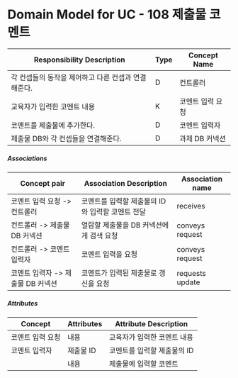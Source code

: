 # Domain Model for UC - 108 제출물 코멘트

| Responsibility Description                          | Type | Concept Name     |
| --------------------------------------------------- | ---- | ---------------- |
| 각 컨셉들의 동작을 제어하고 다른 컨셉과 연결해준다. | D    | 컨트롤러         |
| 교육자가 입력한 코멘트 내용                         | K    | 코멘트 입력 요청 |
| 코멘트를 제출물에 추가한다.                         | D    | 코멘트 입력자    |
| 제출물 DB와 각 컨셉들을 연결해준다.                 | D    | 과제 DB 커넥션   |

##### Associations

| Concept pair                    | Association Description                          | Association name |
| ------------------------------- | ------------------------------------------------ | ---------------- |
| 코멘트 입력 요청 -> 컨트롤러    | 코멘트를 입력할 제출물의 ID와 입력할 코멘트 전달 | receives         |
| 컨트롤러 -> 제출물 DB 커넥션    | 열람할 제출물을 DB 커넥션에게 검색 요청          | conveys request  |
| 컨트롤러 -> 코멘트 입력자       | 코멘트 입력을 요청                               | conveys request  |
| 코멘트 입력자 -> 제출물 DB 커넥션 | 코멘트가 입력된 제출물로 갱신을 요청             | requests update  |

##### Attributes

| Concept          | Attributes | Attribute Description       |
| ---------------- | ---------- | --------------------------- |
| 코멘트 입력 요청 | 내용       | 교육자가 입력한 코멘트 내용 |
| 코멘트 입력자 | 제출물 ID | 코멘트를 입력할 제출물의 ID |
|  | 내용 | 제출물에 입력할 코멘트 |

